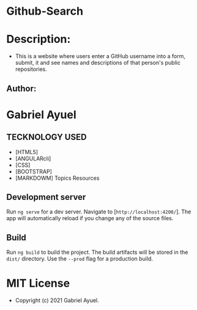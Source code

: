 # Github-Search
# Description: 

* This is a website where users enter a GitHub username into a form, submit, it and see names and descriptions of that person's public repositories.

## Author:
# Gabriel Ayuel

 ## TECKNOLOGY USED
 * [HTML5]
 * [ANGULARcli]
 * [CSS]
 * [BOOTSTRAP]
 * [MARKDOWM]
Topics
Resources
## Development server

Run `ng serve` for a dev server. Navigate to [`http://localhost:4200/`]. The app will automatically reload if you change any of the source files.



## Build

Run `ng build` to build the project. The build artifacts will be stored in the `dist/` directory. Use the `--prod` flag for a production build.


# MIT License

* Copyright (c) 2021 Gabriel Ayuel.




